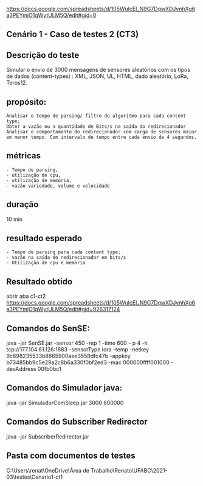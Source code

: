 https://docs.google.com/spreadsheets/d/105WulcEI_N9G7DqwXDJvnhXg6a3PEYmjO1qWytULM5Q/edit#gid=0

## Cenário 1 - Caso de testes 2 (CT3)

## Descrição do teste

Simular o envio de 3000 mensagens de sensores aleatórios com os tipos de dados (content-types) : XML, JSON, UL, HTML, dado aleatório, LoRa, Teros12.

## propósito:

    Analisar o tempo de parsing/ filtro do algoritmo para cada content type;
    Obter a vazão ou a quantidade de Bits/s na saída do redirecionador
    Analisar o comportamento do redirecionador com carga de sensores maior em menor tempo. Com intervalo de tempo entre cada envio de 4 segundos.

## métricas

    - Tempo de parsing,
    - utilização de cpu,
    - utilização de memória,
    - vazão variedade, volume e velocidade

## duração

10 min

## resultado esperado

    - Tempo de parsing para cada content type;
    - vazão na saída do redirecionador em bits/s
    - Utilização de cpu e memória

## Resultado obtido

abrir aba c1-ct2 https://docs.google.com/spreadsheets/d/105WulcEI_N9G7DqwXDJvnhXg6a3PEYmjO1qWytULM5Q/edit#gid=926317124

## Comandos do SenSE:

java -jar SenSE.jar -sensor 450 -rep 1 -time 600 - p 4 -h tcp://177.104.61.126:1883 -sensorType lora -temp -netkey 9c698235533b8865900aee3558dfc47b -appkey b73485bb9c5e29a2c8b6a330f0bf2ed3 -mac 000000ffff001000 -devAddress 00fb0bc1

## Comandos do Simulador java:

java -jar SimuladorComSleep.jar 3000 600000

## Comandos do Subscriber Redirector

java -jar SubscriberRedirector.jar

## Pasta com documentos de testes

C:\Users\renat\OneDrive\Área de Trabalho\Renato\UFABC\2021-03\testes\Cenario1-ct1
